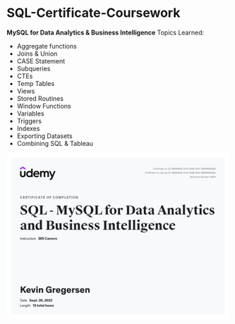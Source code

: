 # SQL-Certificate-Coursework

<b>MySQL for Data Analytics & Business Intelligence</b>
Topics Learned:
* Aggregate functions
* Joins & Union
* CASE Statement
* Subqueries
* CTEs
* Temp Tables
* Views
* Stored Routines
* Window Functions
* Variables
* Triggers
* Indexes
* Exporting Datasets
* Combining SQL & Tableau

<p align="left">
  <img src="SQL_Certificate_9.26.23.jpeg" width="800" title="hover text">
</p>
